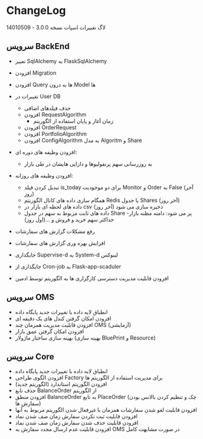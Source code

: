 # ChangeLog
لاگ تغییرات اسپات نسخه 3.0.0 - 14010509


## سرویس BackEnd
- تعییر SqlAlchemy به FlaskSqlAlchemy
- افزودن Migration
- افزودن Query ها به درون Model ها
- تغییرات در User DB
    - حذف فیلدهای اضافی
    - افزودن RequestAlgorithm
        - زمان آغاز و پایان استفاده از الگوریتم
    - افزودن OrderRequest
    - افزودن PortfolioAlgorithm
    - افزودن ConfigAlgorithm به مدل Algoritm و Share

- افزودن وظیفه های دوره ای:
    - به روزرسانی سهم پرتفولیوها و دارایی هایشان در طی بازار
- افزودن وظیفه های روزانه:
    - تبدیل کردن فیلد  is_today برای دو موجودیت Monitor و Order  به False (آخر روز)
    - همگام سازی داده های کانال الگوریتم Redis  با جدول Shares (آخر روز)
    - داده های لحظه ای بازار در csv ذخیره سازی می شود (آخر روز)
    - داده های ثابت مربوط به سهم در جدول Share پر می شود: دامنه مظنه بازار-حداکثر سهم خرید و فروش و …(اول روز)
- رفع مشکلات گزارش های سفارشات
- افزایش بهره وری گزارش های سفارشات
- جایگذاری  Supervise-d  به  System-d لینوکس
- جایگذاری از Cron-job به Flask-app-scaduler
- افزودن قابلیت مدیریت دسترسی کارگزاری ها به الگوریتم توسط ادمین

## سرویس OMS
- انطباق لایه داده با تغییرات جدید پایگاه داده
- افزودن امکان گرفتن کندل های یک دقیقه ای
- افزودن قابلیت مدیریت همزمان چند OMS (آزمایشی)
- افزودن امکان گرفتن عمق بازار
- بهینه سازی ساختار ماژولار (بهینه سازی BluePrint و Resource)

## سرویس Core
- انطباق لایه داده با تغییرات جدید پایگاه داده
- افزودن الگوی طراحی Factory برای مدیریت استفاده از الگوریتم ها
- افزودن الگوریتم استاندارد (الگوریتم جدید)
- حذف تابع BalanceOrder از الگوریتم 
- افزودن منطق BalanceOrder به تابع PlaceOrder (چک و تنظیم کردن بالانس بودن سفارش ها)
- افزودن قابلیت لغو شدن سفارشات همزمان با غیرفعال شدن الگوریتم مربوط به آنها
- افزودن قابلیت ثبت نکردن سفارش زمان صف شدن نماد
- افزودن قابلیت حذف شدن سفارش زمان صف شدن نماد
- افزودن قابلیت عدم ارسال مجدد سفارش به OMS در صورت مشابهت کامل
